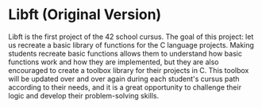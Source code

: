 # Libft (Original Version)

Libft is the first project of the 42 school cursus.
The goal of this project: let us recreate a basic library of functions for the C language projects.
Making students recreate basic functions allows them to understand how basic functions work and how they are implemented, but they are also encouraged to create a toolbox library for their projects in C.
This toolbox will be updated over and over again during each student's cursus path according to their needs, and it is a great opportunity to challenge their logic and develop their problem-solving skills.
